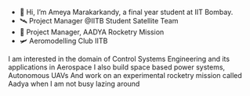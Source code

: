 - 👋 Hi, I’m Ameya Marakarkandy, 
    a final year student at IIT Bombay.
- 🛰 Project Manager
    @IITB Student Satellite Team
- 🚀 Project Manager, AADYA Rocketry Mission
- 🛩 Aeromodelling Club IITB

I am interested in the domain of Control Systems Engineering and its applications in Aerospace
I also build space based power systems, Autonomous UAVs 
And work on an experimental rocketry mission called Aadya when I am not busy lazing around

<!---
DANGERCOMIX07/DANGERCOMIX07 is a ✨ special ✨ repository because its `README.md` (this file) appears on your GitHub profile.
You can click the Preview link to take a look at your changes.
--->
